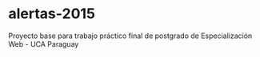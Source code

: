 # alertas-2015
Proyecto base para trabajo práctico final de postgrado de Especialización Web - UCA Paraguay
